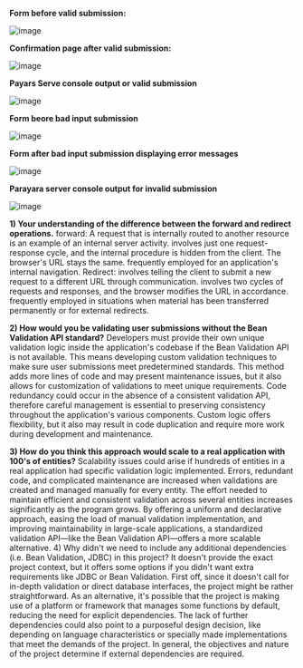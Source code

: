 
**Form before valid submission:**

![image](https://github.com/itmd4515/itmd4515-s24-fp-Bhanumahesh70/assets/144741762/f71432aa-4986-40de-bfad-a24f9331344c)




**Confirmation page after valid submission:**

![image](https://github.com/itmd4515/itmd4515-s24-fp-Bhanumahesh70/assets/144741762/a56e7d4c-af57-4ae0-8fb5-78d9adb0ee6f)


**Payars Serve console output or valid submission**

![image](https://github.com/itmd4515/itmd4515-s24-fp-Bhanumahesh70/assets/144741762/07eac57f-2607-4dc8-8041-2d1195db58d8)



**Form beore bad input submission**

![image](https://github.com/itmd4515/itmd4515-s24-fp-Bhanumahesh70/assets/144741762/f279c483-62f2-4107-b8f8-ed796a547e07)



**Form after bad input submission displaying error messages**

![image](https://github.com/itmd4515/itmd4515-s24-fp-Bhanumahesh70/assets/144741762/99cd98f4-74d3-441f-a622-1870801c3a2d)



**Parayara server console output for invalid submission**

![image](https://github.com/itmd4515/itmd4515-s24-fp-Bhanumahesh70/assets/144741762/385cc0e3-e491-42d6-bedf-ffac7bb80aa5)



**1) Your understanding of the difference between the forward and redirect operations.** 
 forward:
A request that is internally routed to another resource is an example of an internal server activity. involves just one request-response cycle, and the internal procedure is hidden from the client. The browser's URL stays the same. frequently employed for an application's internal navigation.
Redirect:
involves telling the client to submit a new request to a different URL through communication. involves two cycles of requests and responses, and the browser modifies the URL in accordance. frequently employed in situations when material has been transferred permanently or for external redirects.

**2) How would you be validating user submissions without the Bean Validation API standard?**
Developers must provide their own unique validation logic inside the application's codebase if the Bean Validation API is not available. This means developing custom validation techniques to make sure user submissions meet predetermined standards. This method adds more lines of code and may present maintenance issues, but it also allows for customization of validations to meet unique requirements. Code redundancy could occur in the absence of a consistent validation API, therefore careful management is essential to preserving consistency throughout the application's various components. Custom logic offers flexibility, but it also may result in code duplication and require more work during development and maintenance.

**3) How do you think this approach would scale to a real application with 100's of entities?**
Scalability issues could arise if hundreds of entities in a real application had specific validation logic implemented. Errors, redundant code, and complicated maintenance are increased when validations are created and managed manually for every entity. The effort needed to maintain efficient and consistent validation across several entities increases significantly as the program grows. By offering a uniform and declarative approach, easing the load of manual validation implementation, and improving maintainability in large-scale applications, a standardized validation API—like the Bean Validation API—offers a more scalable alternative.
4) Why didn't we need to include any additional dependencies (i.e. Bean Validation, JDBC) in this project?
It doesn't provide the exact project context, but it offers some options if you didn't want extra requirements like JDBC or Bean Validation. First off, since it doesn't call for in-depth validation or direct database interfaces, the project might be rather straightforward. As an alternative, it's possible that the project is making use of a platform or framework that manages some functions by default, reducing the need for explicit dependencies. The lack of further dependencies could also point to a purposeful design decision, like depending on language characteristics or specially made implementations that meet the demands of the project. In general, the objectives and nature of the project determine if external dependencies are required.
